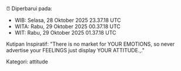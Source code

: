 ⏰ Diperbarui pada:
- WIB: Selasa, 28 Oktober 2025 23.37.18 UTC
- WITA: Rabu, 29 Oktober 2025 00.37.18 UTC
- WIT: Rabu, 29 Oktober 2025 01.37.18 UTC

Kutipan Inspiratif:
"There is no market for YOUR EMOTIONS, so never advertise your FEELINGS just display YOUR ATTITUDE.,."


Kategori: attitude

